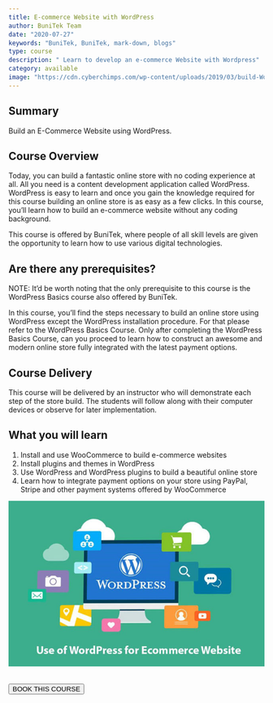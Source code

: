 ```yaml
---
title: E-commerce Website with WordPress
author: BuniTek Team
date: "2020-07-27"
keywords: "BuniTek, BuniTek, mark-down, blogs"
type: course
description: " Learn to develop an e-commerce Website with Wordpress"
category: available
image: "https://cdn.cyberchimps.com/wp-content/uploads/2019/03/build-WordPress-ecommerce-store.jpg"
---
```


<div class ="markdown__content">
<h2 class='markdown__section'> <span class="test">Summary</span> </h2>
  <p class="markdown_paragraph ">
    Build an E-Commerce Website using WordPress.  
  </p>


<h2 class='markdown__section'> Course Overview </h2>
  <p class="markdown_paragraph">
  Today, you can build a fantastic online store with no coding experience at all. All you need is a content development application called WordPress. WordPress is easy to learn and once you gain the knowledge required for this course building an online store is as easy as a few clicks. In this course, you’ll learn how to build an e-commerce website without any coding background.  
  
  
  This course is offered by BuniTek, where people of all skill levels are given the opportunity to learn how to use various digital technologies. 
  </p>


<h2 class='markdown__section'> Are there any prerequisites? </h2>
  <p class="markdown_paragraph">
  NOTE: It’d be worth noting that the only prerequisite to this course is the WordPress Basics course also offered by BuniTek. 
  
  In this course, you’ll find the steps necessary to build an online store using WordPress except the WordPress installation procedure. For that please refer to the WordPress Basics Course. Only after completing the WordPress Basics Course, can you proceed to learn how to construct an awesome and modern online store fully integrated with the latest payment options.  
  </p>




<h2 class='markdown__section'> Course Delivery </h2>
  <p class="markdown_paragraph">
  This course will be delivered by an instructor who will demonstrate each step of the store build. The students will follow along with their computer devices or observe for later implementation.   
  </p>

<h2 class='markdown__section'>  What you will learn </h2>
  <ol>
    <li>Install and use WooCommerce to build e-commerce websites</li>
    <li>Install plugins and themes in WordPress</li>
    <li>Use WordPress and WordPress plugins to build a beautiful online store</li>
    <li>Learn how to integrate payment options on your store using PayPal, Stripe and other payment systems offered by WooCommerce</li>
  </ol>

  <img class="markdown__image" src="../../assets/images/courses/e-wordpress1.jpg" />

<br><a href="https://forms.gle/YshP2RryEUeqiXqH9" target="_blank"><button class="markdown__button is-primary has-bg-primary">BOOK THIS COURSE <div class="markdown__button__overlay"></div></button> </a>


</div>

